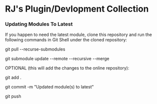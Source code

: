 # RJ's Plugin/Devlopment Collection

### Updating Modules To Latest
If you happen to need the latest module, clone this repository and run the following commands in Git Shell under the cloned repository:

git pull --recurse-submodules

git submodule update --remote --recursive --merge



OPTIONAL (this will add the changes to the online repository):

git add .

git commit -m "Updated module(s) to latest"

git push